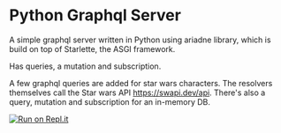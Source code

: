 # Python Graphql Server

A simple graphql server written in Python using ariadne library, which is build on top of Starlette, the ASGI framework.

Has queries, a mutation and subscription. 

A few graphql queries are added for star wars characters. The resolvers themselves call the Star wars API https://swapi.dev/api.
There's also a query, mutation and subscription for an in-memory DB. 

[![Run on Repl.it](https://repl.it/badge/@jkr06/python-graphql-server)](https://repl.it/@jkr06/python-graphql-server)

